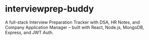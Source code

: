 # interviewprep-buddy
A full-stack Interview Preparation Tracker with DSA, HR Notes, and Company Application Manager – built with React, Node.js, MongoDB, Express, and JWT Auth.
